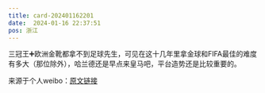 ```yaml
---
title: card-202401162201
date:  2024-01-16 22:37:51
pos: 浙江
---
```

三冠王➕欧洲金靴都拿不到足球先生，可见在这十几年里拿金球和FIFA最佳的难度有多大（那位除外），哈兰德还是早点来皇马吧，平台造势还是比较重要的。 

来源于个人weibo：[原文链接](https://m.weibo.cn/status/NC9ICkxBS?mblogid=NC9ICkxBS)